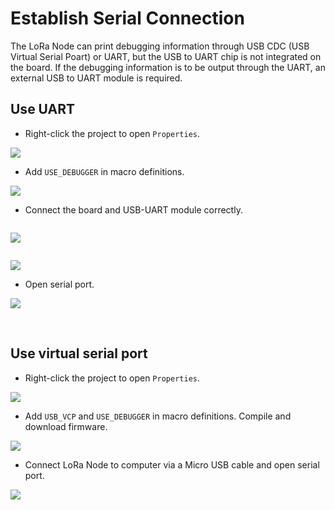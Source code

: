 # Establish Serial Connection

The LoRa Node can print debugging information through USB CDC (USB Virtual Serial Poart) or UART, but the USB to UART chip is not integrated on the board. If the debugging information is to be output through the UART, an external USB to UART module is required.

## Use UART

- Right-click the project to open `Properties`.

![](img/establish_serial_connection/07.png)

- Add `USE_DEBUGGER` in macro definitions.

![](img/establish_serial_connection/04.png)

- Connect the board and USB-UART module correctly.

```Tip:: The LoRa Node and USB-UART module are connect as below (if the LoRa Node is powered via USB or battery, the UART mode&#39;s 3.3 / 5V pin do not need connect, just need TXD, RXD, GND).

```

![](img/establish_serial_connection/01.png)

```Tip:: When using UART, the TX and RX pins used in the program should be corresponding to the TX and RX pins on the board.In the routine we provide,we use TX-PA9,RX-PA10.Therefore, TX of UART module should be connected to TX(PA9） of board,RX of UART module should be connected to RX(PA10） of board.

```

![](img/establish_serial_connection/06.png)

- Open serial port.

![](img/establish_serial_connection/02.png)

&nbsp;

## Use virtual serial port

- Right-click the project to open `Properties`.

![](img/establish_serial_connection/07.png)

- Add `USB_VCP` and `USE_DEBUGGER`  in macro definitions. Compile and download firmware.

![](img/establish_serial_connection/05.png)

- Connect LoRa Node to computer via a Micro USB cable and open serial port.

![](img/establish_serial_connection/03.png)